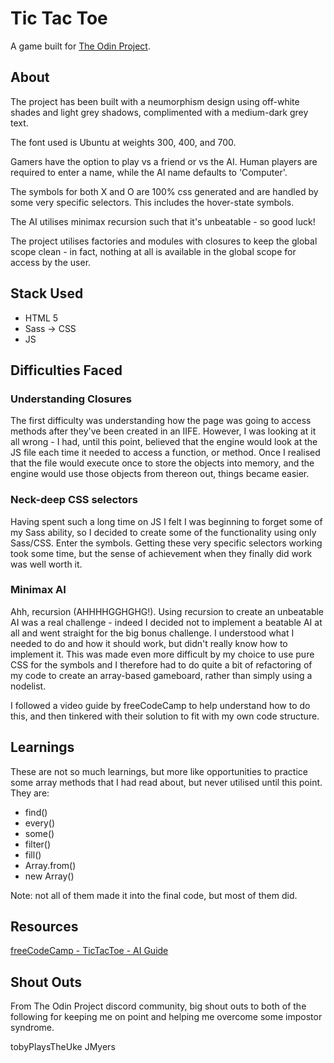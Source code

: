 # Tic Tac Toe

A game built for [The Odin Project](http://www.theodinproject.com).

## About

The project has been built with a neumorphism design using off-white shades and light grey shadows, complimented with a medium-dark grey text.

The font used is Ubuntu at weights 300, 400, and 700.

Gamers have the option to play vs a friend or vs the AI. Human players are required to enter a name, while the AI name defaults to 'Computer'.

The symbols for both X and O are 100% css generated and are handled by some very specific selectors. This includes the hover-state symbols.

The AI utilises minimax recursion such that it's unbeatable - so good luck!

The project utilises factories and modules with closures to keep the global scope clean - in fact, nothing at all is available in the global scope for access by the user.

## Stack Used

- HTML 5
- Sass -> CSS
- JS

## Difficulties Faced

### Understanding Closures

The first difficulty was understanding how the page was going to access methods after they've been created in an IIFE. However, I was looking at it all wrong - I had, until this point, believed that the engine would look at the JS file each time it needed to access a function, or method. Once I realised that the file would execute once to store the objects into memory, and the engine would use those objects from thereon out, things became easier.

### Neck-deep CSS selectors

Having spent such a long time on JS I felt I was beginning to forget some of my Sass ability, so I decided to create some of the functionality using only Sass/CSS. Enter the symbols. Getting these very specific selectors working took some time, but the sense of achievement when they finally did work was well worth it.

### Minimax AI

Ahh, recursion (AHHHHGGHGHG!). Using recursion to create an unbeatable AI was a real challenge - indeed I decided not to implement a beatable AI at all and went straight for the big bonus challenge. I understood what I needed to do and how it should work, but didn't really know how to implement it. This was made even more difficult by my choice to use pure CSS for the symbols and I therefore had to do quite a bit of refactoring of my code to create an array-based gameboard, rather than simply using a nodelist.

I followed a video guide by freeCodeCamp to help understand how to do this, and then tinkered with their solution to fit with my own code structure.

## Learnings

These are not so much learnings, but more like opportunities to practice some array methods that I had read about, but never utilised until this point. They are:

- find()
- every()
- some()
- filter()
- fill()
- Array.from()
- new Array()

Note: not all of them made it into the final code, but most of them did.

## Resources

[freeCodeCamp - TicTacToe - AI Guide](https://www.youtube.com/watch?v=Y-GkMjUZsmM)

## Shout Outs

From The Odin Project discord community, big shout outs to both of the following for keeping me on point and helping me overcome some impostor syndrome.

tobyPlaysTheUke
JMyers
